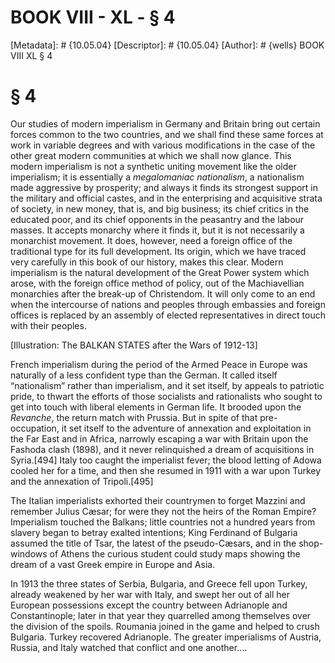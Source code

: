 # BOOK VIII - XL - § 4
[Metadata]: # {10.05.04}
[Descriptor]: # {10.05.04}
[Author]: # {wells}
BOOK VIII
XL
§ 4
# § 4
Our studies of modern imperialism in Germany and Britain bring out certain
forces common to the two countries, and we shall find these same forces at work
in variable degrees and with various modifications in the case of the other
great modern communities at which we shall now glance. This modern imperialism
is not a synthetic uniting movement like the older imperialism; it is
essentially a _megalomaniac nationalism_, a nationalism made aggressive by
prosperity; and always it finds its strongest support in the military and
official castes, and in the enterprising and acquisitive strata of society, in
new money, that is, and big business; its chief critics in the educated poor,
and its chief opponents in the peasantry and the labour masses. It accepts
monarchy where it finds it, but it is not necessarily a monarchist movement. It
does, however, need a foreign office of the traditional type for its full
development. Its origin, which we have traced very carefully in this book of
our history, makes this clear. Modern imperialism is the natural development of
the Great Power system which arose, with the foreign office method of policy,
out of the Machiavellian monarchies after the break-up of Christendom. It will
only come to an end when the intercourse of nations and peoples through
embassies and foreign offices is replaced by an assembly of elected
representatives in direct touch with their peoples.

[Illustration: The BALKAN STATES after the Wars of 1912-13]

French imperialism during the period of the Armed Peace in Europe was naturally
of a less confident type than the German. It called itself “nationalism” rather
than imperialism, and it set itself, by appeals to patriotic pride, to thwart
the efforts of those socialists and rationalists who sought to get into touch
with liberal elements in German life. It brooded upon the _Revanche_, the
return match with Prussia. But in spite of that pre-occupation, it set itself
to the adventure of annexation and exploitation in the Far East and in Africa,
narrowly escaping a war with Britain upon the Fashoda clash (1898), and it
never relinquished a dream of acquisitions in Syria.[494] Italy too caught the
imperialist fever; the blood letting of Adowa cooled her for a time, and then
she resumed in 1911 with a war upon Turkey and the annexation of Tripoli.[495]



The Italian imperialists exhorted their countrymen to forget Mazzini and
remember Julius Cæsar; for were they not the heirs of the Roman Empire?
Imperialism touched the Balkans; little countries not a hundred years from
slavery began to betray exalted intentions; King Ferdinand of Bulgaria assumed
the title of Tsar, the latest of the pseudo-Cæsars, and in the shop-windows of
Athens the curious student could study maps showing the dream of a vast Greek
empire in Europe and Asia.

In 1913 the three states of Serbia, Bulgaria, and Greece fell upon Turkey,
already weakened by her war with Italy, and swept her out of all her European
possessions except the country between Adrianople and Constantinople; later in
that year they quarrelled among themselves over the division of the spoils.
Roumania joined in the game and helped to crush Bulgaria. Turkey recovered
Adrianople. The greater imperialisms of Austria, Russia, and Italy watched that
conflict and one another....

